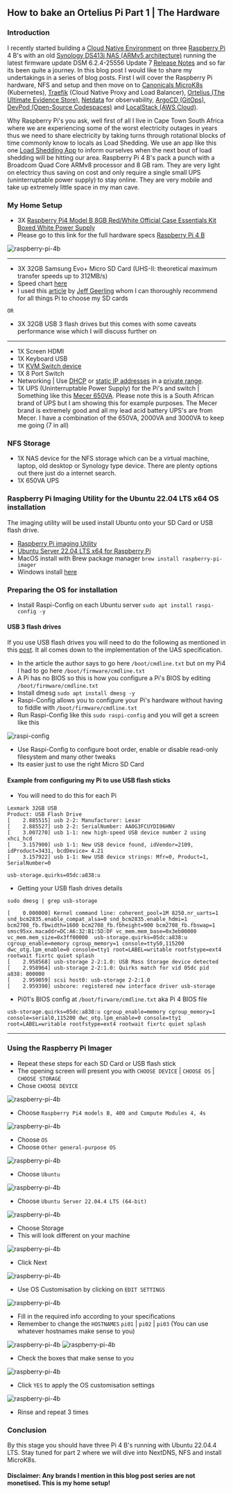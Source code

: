 ## How to bake an Ortelius Pi Part 1 | The Hardware

### Introduction

I recently started building a [Cloud Native Environment](https://filedn.eu/lJEPcSQWQQPRsWJKijxnXCQ/ortelius/gitops/01-ci-dev-ortelius-cloudnative-architecture-poc.html) on three [Raspberry Pi](https://www.raspberrypi.com/]) 4 B's with an old [Synology DS413j NAS (ARMv5 architecture)](https://www.synology.com/) running the latest firmware update DSM 6.2.4-25556 Update 7 [Release Notes](https://www.synology.com/en-af/releaseNote/DSM) and so far its been quite a journey. In this blog post I would like to share my undertakings in a series of blog posts. First I will cover the Raspberry Pi hardware, NFS and setup and then move on to [Canonicals MicroK8s](https://microk8s.io/) (Kubernetes), [Traefik](https://doc.traefik.io/traefik/) (Cloud Native Proxy and Load Balancer), [Ortelius (The Ultimate Evidence Store)](https://ortelius.io/), [Netdata](https://www.netdata.cloud/) for observability, [ArgoCD (GitOps)](https://argoproj.github.io/), [DevPod (Open-Source Codespaces)](https://devpod.sh/) and [LocalStack (AWS Cloud)](https://www.localstack.cloud/).

Why Raspberry Pi's you ask, well first of all I live in Cape Town South Africa where we are experiencing some of the worst electricity outages in years thus we need to share electricity by taking turns through rotational blocks of time commonly know to locals as Load Shedding. We use an app like this one [Load Shedding App](https://play.google.com/store/apps/details?id=com.abisoft.loadsheddingnotifier&hl=en_ZA&gl=US) to inform ourselves when the next bout of load shedding will be hitting our area. Raspberry Pi 4 B's pack a punch with a Broadcom Quad Core ARMv8 processor and 8 GB ram. They are very light on electricy thus saving on cost and only require a single small UPS (uninterruptable power supply) to stay online. They are very mobile and take up extremely little space in my man cave.

### My Home Setup
- 3X [Raspberry Pi4 Model B 8GB Red/White Official Case Essentials Kit Boxed White Power Supply](https://www.pishop.co.za/store/custom-kits/raspberry-pi4-model-b-8gb-redwhite-official-case-essentials-kit-boxed-white-power-supply)
- Please go to this link for the full hardware specs [Raspberry Pi 4 B](https://www.raspberrypi.com/products/raspberry-pi-4-model-b/specifications/)

![raspberry-pi-4b](images/how-to-bake-an-ortelius-pi/part01/raspberry-pi-4b.png)

-------------------------------------------------------------------------------------------------------------
- 3X 32GB Samsung Evo+ Micro SD Card (UHS-II: theoretical maximum transfer speeds up to 312MB/s)
- Speed chart [here](https://www.kingston.com/en/blog/personal-storage/memory-card-speed-classes)
- I used this [article](https://www.jeffgeerling.com/blog/2019/raspberry-pi-microsd-card-performance-comparison-2019) by [Jeff Geerling](https://www.youtube.com/@JeffGeerling) whom I can thoroughly recommend for all things Pi to choose my SD cards

`OR`

- 3X 32GB USB 3 flash drives but this comes with some caveats performance wise which I will discuss further on
-------------------------------------------------------------------------------------------------------------
- 1X Screen HDMI
- 1X Keyboard USB
- 1X [KVM Switch device](https://www.amazon.com/3-port-kvm-switch/s?k=3+port+kvm+switch)
- 1X 8 Port Switch
- Networking | Use [DHCP](https://www.youtube.com/watch?v=ldtUSSZJCGg) or [static IP addresses](https://www.pcmag.com/how-to/how-to-set-up-a-static-ip-address) in a [private range](https://www.lifewire.com/what-is-a-private-ip-address-2625970).
- 1X UPS (Uninterruptable Power Supply) for the Pi's and switch | Something like this [Mecer 650VA](https://mecer.co.za/mecer-line-interactive-ups/). Please note this is a South African brand of UPS but I am showing this for example purposes. The Mecer brand is extremely good and all my lead acid battery UPS's are from Mecer. I have a combination of the 650VA, 2000VA and 3000VA to keep me going (7 in all)

### NFS Storage
- 1X NAS device for the NFS storage which can be a virtual machine, laptop, old desktop or Synology type device. There are plenty options out there just do a internet search.
- 1X 650VA UPS

### Raspberry Pi Imaging Utility for the Ubuntu 22.04 LTS x64 OS installation

The imaging utility will be used install Ubuntu onto your SD Card or USB flash drive.
- [Raspberry Pi imaging Utility](https://www.raspberrypi.com/software/)
- [Ubuntu Server 22.04 LTS x64 for Raspberry Pi](https://ubuntu.com/download/raspberry-pi)
- MacOS install with Brew package manager ```brew install raspberry-pi-imager```
- Windows install [here](https://downloads.raspberrypi.org/imager/imager_latest.exe)

### Preparing the OS for installation
- Install Raspi-Config on each Ubuntu server `sudo apt install raspi-config -y`

#### USB 3 flash drives

If you use USB flash drives you will need to do the following as mentioned in this [post](https://forums.raspberrypi.com/viewtopic.php?f=28&t=245931). It all comes down to the implementation of the UAS specification.

- In the article the author says to go here `/boot/cmdline.txt` but on my Pi4 I had to go here `/boot/firmware/cmdline.txt`
- A Pi has no BIOS so this is how you configure a Pi's BIOS by editing `/boot/firmware/cmdline.txt`
- Install dmesg `sudo apt install dmesg -y`
- Raspi-Config allows you to configure your Pi's hardware without having to fiddle with `/boot/firmware/cmdline.txt`
- Run Raspi-Config like this `sudo raspi-config` and you will get a screen like this

![raspi-config](images/how-to-bake-an-ortelius-pi/part01/12-raspi-config.png)

- Use Raspi-Config to configure boot order, enable or disable read-only filesystem and many other tweaks
- Its easier just to use the right Micro SD Card

#### Example from configuring my Pi to use USB flash sticks
- You will need to do this for each Pi

```
Lexmark 32GB USB
Product: USB Flash Drive
[    2.885515] usb 2-2: Manufacturer: Lexar
[    2.885527] usb 2-2: SerialNumber: AA0G3FCUYDI06HNV
[    3.007270] usb 1-1: new high-speed USB device number 2 using xhci_hcd
[    3.157900] usb 1-1: New USB device found, idVendor=2109, idProduct=3431, bcdDevice= 4.21
[    3.157922] usb 1-1: New USB device strings: Mfr=0, Product=1, SerialNumber=0
```
```
usb-storage.quirks=05dc:a838:u
```
- Getting your USB flash drives details
```
sudo dmesg | grep usb-storage
```
```
[    0.000000] Kernel command line: coherent_pool=1M 8250.nr_uarts=1 snd_bcm2835.enable_compat_alsa=0 snd_bcm2835.enable_hdmi=1 bcm2708_fb.fbwidth=1600 bcm2708_fb.fbheight=900 bcm2708_fb.fbswap=1 smsc95xx.macaddr=DC:A6:32:B1:5D:DF vc_mem.mem_base=0x3eb00000 vc_mem.mem_size=0x3ff00000  usb-storage.quirks=05dc:a838:u cgroup_enable=memory cgroup_memory=1 console=ttyS0,115200 dwc_otg.lpm_enable=0 console=tty1 root=LABEL=writable rootfstype=ext4 rootwait fixrtc quiet splash
[    2.958568] usb-storage 2-2:1.0: USB Mass Storage device detected
[    2.958964] usb-storage 2-2:1.0: Quirks match for vid 05dc pid a838: 800000
[    2.959059] scsi host0: usb-storage 2-2:1.0
[    2.959390] usbcore: registered new interface driver usb-storage
```
- Pi01's BIOS config at `/boot/firware/cmdline.txt` aka Pi 4 BIOS file
```
usb-storage.quirks=05dc:a838:u cgroup_enable=memory cgroup_memory=1 console=serial0,115200 dwc_otg.lpm_enable=0 console=tty1 root=LABEL=writable rootfstype=ext4 rootwait fixrtc quiet splash
```

---------------------------------------------------------------------------------------------------

### Using the Raspberry Pi Imager
- Repeat these steps for each SD Card or USB flash stick
- The opening screen will present you with `CHOOSE DEVICE` | `CHOOSE OS` | `CHOOSE STORAGE`
- Chose `CHOOSE DEVICE`

![raspberry-pi-4b](images/how-to-bake-an-ortelius-pi/part01/00-choose-device-os-storage.png)

- Choose `Raspberry Pi4 models B, 400 and Compute Modules 4, 4s`

![raspberry-pi-4b](images/how-to-bake-an-ortelius-pi/part01/01-choose-device.png)

- Choose `OS`
- Choose `Other general-purpose OS`

![raspberry-pi-4b](images/how-to-bake-an-ortelius-pi/part01/02-choose-other-general-purpose-os.png)

- Choose `Ubuntu`

![raspberry-pi-4b](images/how-to-bake-an-ortelius-pi/part01/03-choose-ubuntu.png)

- Choose `Ubuntu Server 22.04.4 LTS (64-bit)`

![raspberry-pi-4b](images/how-to-bake-an-ortelius-pi/part01/04-choose-ubuntu-server-22-04-4-lts-x64.png)

- Choose Storage
- This will look different on your machine

![raspberry-pi-4b](images/how-to-bake-an-ortelius-pi/part01/05-choose-device-media.png)

- Click Next

![raspberry-pi-4b](images/how-to-bake-an-ortelius-pi/part01/06-click-next.png)

- Use OS Customisation by clicking on `EDIT SETTINGS`

![raspberry-pi-4b](images/how-to-bake-an-ortelius-pi/part01/07-use-os-customisation.png)

- Fill in the required info according to your specifications
- Remember to change the `HOSTNAMES` `pi01` | `pi02` | `pi03` (You can use whatever hostnames make sense to you)

![raspberry-pi-4b](images/how-to-bake-an-ortelius-pi/part01/08-general-settings.png)
![raspberry-pi-4b](images/how-to-bake-an-ortelius-pi/part01/09-enable-ssh-password-auth.png)

- Check the boxes that make sense to you

![raspberry-pi-4b](images/how-to-bake-an-ortelius-pi/part01/10-options.png)

- Click `YES` to apply the OS customisation settings

![raspberry-pi-4b](images/how-to-bake-an-ortelius-pi/part01/11-use-os-customisation-yes.png)

- Rinse and repeat 3 times

### Conclusion

By this stage you should have three Pi 4 B's running with Ubuntu 22.04.4 LTS. Stay tuned for part 2 where we will dive into NextDNS, NFS and install MicroK8s.

#### Disclaimer: Any brands I mention in this blog post series are not monetised. This is my home setup!
